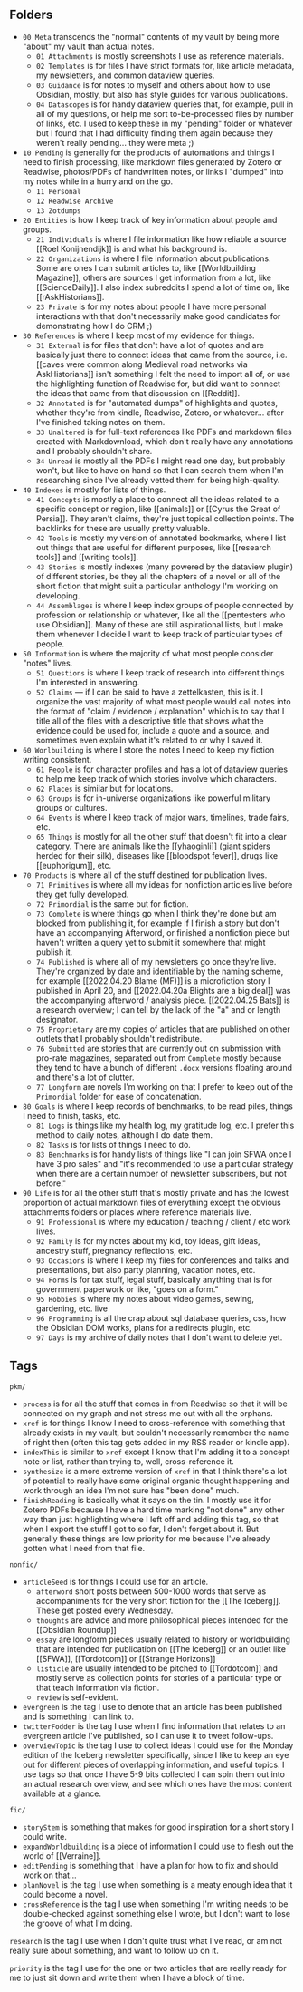 ## Folders

- `00 Meta` transcends the "normal" contents of my vault by being more "about" my vault than actual notes. 
	* `01 Attachments` is mostly screenshots I use as reference materials. 
	* `02 Templates` is for files I have strict formats for, like article metadata, my newsletters, and common dataview queries. 
	* `03 Guidance` is for notes to myself and others about how to use Obsidian, mostly, but also has style guides for various publications. 
	* `04 Datascopes` is for handy dataview queries that, for example, pull in all of my questions, or help me sort to-be-processed files by number of links, etc. I used to keep these in my "pending" folder or whatever but I found that I had difficulty finding them again because they weren't really pending... they were meta ;) 
- `10 Pending` is generally for the products of automations and things I need to finish processing, like markdown files generated by Zotero or Readwise, photos/PDFs of handwritten notes, or links I "dumped" into my notes while in a hurry and on the go. 
	* `11 Personal`
	* `12 Readwise Archive`
	* `13 Zotdumps`
- `20 Entities` is how I keep track of key information about people and groups. 
	* `21 Individuals` is where I file information like how reliable a source [[Roel Konijnendijk]] is and what his background is. 
	* `22 Organizations` is where I file information about publications. Some are ones I can submit articles to, like [[Worldbuilding Magazine]], others are sources I get information from a lot, like [[ScienceDaily]]. I also index subreddits I spend a lot of time on, like [[rAskHistorians]]. 
	* `23 Private` is for my notes about people I have more personal interactions with that don't necessarily make good candidates for demonstrating how I do CRM ;) 
- `30 References` is where I keep most of my evidence for things. 
	* `31 External` is for files that don't have a lot of quotes and are basically just there to connect ideas that came from the source, i.e. [[caves were common along Medieval road networks via AskHistorians]] isn't something I felt the need to import all of, or use the highlighting function of Readwise for, but did want to connect the ideas that came from that discussion on [[Reddit]]. 
	* `32 Annotated` is for "automated dumps" of highlights and quotes, whether they're from kindle, Readwise, Zotero, or whatever... after I've finished taking notes on them. 
	* `33 Unaltered` is for full-text references like PDFs and markdown files created with Markdownload, which don't really have any annotations and I probably shouldn't share. 
	* `34 Unread` is mostly all the PDFs I might read one day, but probably won't, but like to have on hand so that I can search them when I'm researching since I've already vetted them for being high-quality. 
- `40 Indexes`  is mostly for lists of things. 
	* `41 Concepts` is mostly a place to connect all the ideas related to a specific concept or region, like [[animals]] or [[Cyrus the Great of Persia]]. They aren't claims, they're just topical collection points. The backlinks for these are usually pretty valuable. 
	* `42 Tools` is mostly my version of annotated bookmarks, where I list out things that are useful for different purposes, like [[research tools]] and [[writing tools]]. 
	* `43 Stories` is mostly indexes (many powered by the dataview plugin) of different stories, be they all the chapters of a novel or all of the short fiction that might suit a particular anthology I'm working on developing. 
	* `44 Assemblages` is where I keep index groups of people connected by profession or relationship or whatever, like all the [[pentesters who use Obsidian]]. Many of these are still aspirational lists, but I make them whenever I decide I want to keep track of particular types of people. 
- `50 Information` is where the majority of what most people consider "notes" lives. 
	* `51 Questions` is where I keep track of research into different things I'm interested in answering. 
	* `52 Claims` — if I can be said to have a zettelkasten, this is it. I organize the vast majority of what most people would call notes into the format of "claim / evidence / explanation" which is to say that I title all of the files with a descriptive title that shows what the evidence could be used for, include a quote and a source, and sometimes even explain what it's related to or why I saved it. 
- `60 Worlbuilding` is where I store the notes I need to keep my fiction writing consistent. 
	* `61 People` is for character profiles and has a lot of dataview queries to help me keep track of which stories involve which characters. 
	* `62 Places` is similar but for locations. 
	* `63 Groups` is for in-universe organizations like powerful military groups or cultures. 
	* `64 Events` is where I keep track of major wars, timelines, trade fairs, etc. 
	* `65 Things` is mostly for all the other stuff that doesn't fit into a clear category. There are animals like the [[yhaoginli]] (giant spiders herded for their silk), diseases like [[bloodspot fever]], drugs like [[euphorigum]], etc. 
- `70 Products` is where all of the stuff destined for publication lives. 
	* `71 Primitives` is where all my ideas for nonfiction articles live before they get fully developed. 
	* `72 Primordial` is the same but for fiction.
	* `73 Complete` is where things go when I think they're done but am blocked from publishing it, for example if I finish a story but don't have an accompanying Afterword, or finished a nonfiction piece but haven't written a query yet to submit it somewhere that might publish it. 
	* `74 Published` is where all of my newsletters go once they're live. They're organized by date and identifiable by the naming scheme, for example [[2022.04.20 Blame (MF)]] is a microfiction story I published in April 20, and [[2022.04.20a Blights are a big deal]] was the accompanying afterword / analysis piece. [[2022.04.25 Bats]] is a research overview; I can tell by the lack of the "a" and or length designator. 
	* `75 Proprietary` are my copies of articles that are published on other outlets that I probably shouldn't redistribute. 
	* `76 Submitted` are stories that are currently out on submission with pro-rate magazines, separated out from `Complete` mostly because they tend to have a bunch of different `.docx` versions floating around and there's a lot of clutter. 
	* `77 Longform` are novels I'm working on that I prefer to keep out of the `Primordial` folder for ease of concatenation. 
- `80 Goals` is where I keep records of benchmarks, to be read piles, things I need to finish, tasks, etc. 
	* `81 Logs` is things like my health log, my gratitude log, etc. I prefer this method to daily notes, although I do date them. 
	* `82 Tasks` is for lists of things I need to do. 
	* `83 Benchmarks` is for handy lists of things like "I can join SFWA once I have 3 pro sales" and "it's recommended to use a particular strategy when there are a certain number of newsletter subscribers, but not before." 
- `90 Life` is for all the other stuff that's mostly private and has the lowest proportion of actual markdown files of everything except the obvious attachments folders or places where reference materials live. 
	* `91 Professional` is where my education / teaching / client / etc work lives. 
	* `92 Family` is for my notes about my kid, toy ideas, gift ideas, ancestry stuff, pregnancy reflections, etc. 
	* `93 Occasions` is where I keep my files for conferences and talks and presentations, but also party planning, vacation notes, etc. 
	* `94 Forms` is for tax stuff, legal stuff, basically anything that is for government paperwork or like, "goes on a form." 
	* `95 Hobbies` is where my notes about video games, sewing, gardening, etc. live
	* `96 Programming` is all the crap about sql database queries, css, how the Obsidian DOM works, plans for a redirects plugin, etc. 
	* `97 Days` is my archive of daily notes that I don't want to delete yet. 
## Tags 

`pkm/` 
- `process` is for all the stuff that comes in from Readwise so that it will be connected on my graph and not stress me out with all the orphans. 
- `xref` is for things I know I need to cross-reference with something that already exists in my vault, but couldn't necessarily remember the name of right then (often this tag gets added in my RSS reader or kindle app). 
- `indexThis` is similar to `xref` except I know that I'm adding it to a concept note or list, rather than trying to, well, cross-reference it. 
- `synthesize` is a more extreme version of `xref` in that I think there's a lot of potential to really have some original organic thought happening and work through an idea I'm not sure has "been done" much. 
- `finishReading` is basically what it says on the tin. I mostly use it for Zotero PDFs because I have a hard time marking "not done" any other way than just highlighting where I left off and adding this tag, so that when I export the stuff I got to so far, I don't forget about it. But generally these things are low priority for me because I've already gotten what I need from that file. 


`nonfic/` 

- `articleSeed` is for things I could use for an article. 
	- `afterword` short posts between 500-1000 words that serve as accompaniments for the very short fiction for the [[The Iceberg]]. These get posted every Wednesday. 
	- `thoughts` are advice and more philosophical pieces intended for the [[Obsidian Roundup]]
	- `essay` are longform pieces usually related to history or worldbuilding that are intended for publication on [[The Iceberg]] or an outlet like [[SFWA]], [[Tordotcom]] or [[Strange Horizons]] 
	- `listicle` are usually intended to be pitched to [[Tordotcom]] and mostly serve as collection points for stories of a particular type or that teach information via fiction. 
	- `review` is self-evident. 
- `evergreen` is the tag I use to denote that an article has been published and is something I can link to. 
- `twitterFodder` is the tag I use when I find information that relates to an evergreen article I've published, so I can use it to tweet follow-ups. 
- `overviewTopic` is the tag I use to collect ideas I could use for the Monday edition of the Iceberg newsletter specifically, since I like to keep an eye out for different pieces of overlapping information, and useful topics. I use tags so that once I have 5-9 bits collected I can spin them out into an actual research overview, and see which ones have the most content available at a glance. 

`fic/` 

- `storyStem` is something that makes for good inspiration for a short story I could write.
- `expandWorldbuilding` is a piece of information I could use to flesh out the world of [[Verraine]]. 
- `editPending` is something that I have a plan for how to fix and should work on that...
- `planNovel` is the tag I use when something is a meaty enough idea that it could become a novel. 
- `crossReference` is the tag I use when something I'm writing needs to be double-checked against something else I wrote, but I don't want to lose the groove of what I'm doing. 

`research` is the tag I use when I don't quite trust what I've read, or am not really sure about something, and want to follow up on it. 

`priority` is the tag I use for the one or two articles that are really ready for me to just sit down and write them when I have a block of time. 